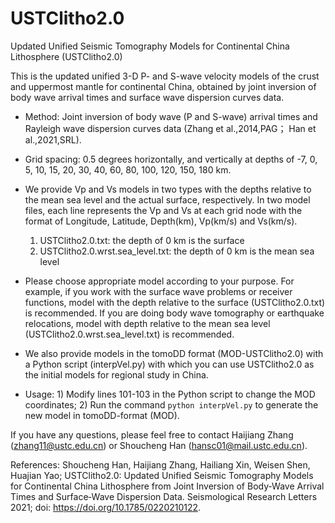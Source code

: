 # USTClitho2.0
Updated Unified Seismic Tomography Models for Continental China Lithosphere (USTClitho2.0)

This is the updated unified 3-D P- and S-wave velocity models of the crust and uppermost mantle for continental China, obtained by joint inversion of body wave arrival times and surface wave dispersion curves data.

* Method: Joint inversion of body wave (P and S-wave) arrival times and Rayleigh wave dispersion curves data (Zhang et al.,2014,PAG； Han et al.,2021,SRL).

* Grid spacing: 0.5 degrees horizontally, and vertically at depths of -7, 0, 5, 10, 15, 20, 30, 40, 60, 80, 100, 120, 150, 180 km.

* We provide Vp and Vs models in two types with the depths relative to the mean sea level and the actual surface, respectively. In two model files, each line represents the Vp and Vs at each grid node with the format of Longitude, Latitude, Depth(km), Vp(km/s) and Vs(km/s).
  1) USTClitho2.0.txt: the depth of 0 km is the surface 
  2) USTClitho2.0.wrst.sea_level.txt: the depth of 0 km is the mean sea level


* Please choose appropriate model according to your purpose. For example, if you work with the surface wave problems or receiver functions, model with the depth relative to the surface (USTClitho2.0.txt) is recommended. If you are doing body wave tomography or earthquake relocations, model with depth relative to the mean sea level (USTClitho2.0.wrst.sea_level.txt) is recommended.

* We also provide models in the tomoDD format (MOD-USTClitho2.0) with a Python script (interpVel.py) with which you can use USTClitho2.0 as the initial models for regional study in China.
* Usage: 1) Modify lines 101-103 in the Python script to change the MOD coordinates; 
         2) Run the command `python interpVel.py` to generate the new model in tomoDD-format (MOD).


If you have any questions, please feel free to contact Haijiang Zhang (zhang11@ustc.edu.cn) or Shoucheng Han (hansc01@mail.ustc.edu.cn).

References:
Shoucheng Han, Haijiang Zhang, Hailiang Xin, Weisen Shen, Huajian Yao; USTClitho2.0: Updated Unified Seismic Tomography Models for Continental China Lithosphere from Joint Inversion of Body‐Wave Arrival Times and Surface‐Wave Dispersion Data. Seismological Research Letters 2021; doi: https://doi.org/10.1785/0220210122.
